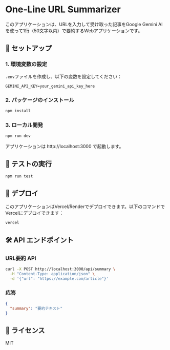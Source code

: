# One-Line URL Summarizer

このアプリケーションは、URLを入力して受け取った記事をGoogle Gemini AIを使って1行（50文字以内）で要約するWebアプリケーションです。

## 🚀 セットアップ

### 1. 環境変数の設定

`.env`ファイルを作成し、以下の変数を設定してください：

```env
GEMINI_API_KEY=your_gemini_api_key_here
```

### 2. パッケージのインストール

```bash
npm install
```

### 3. ローカル開発

```bash
npm run dev
```

アプリケーションは http://localhost:3000 で起動します。

## 🧪 テストの実行

```bash
npm run test
```

## 🚀 デプロイ

このアプリケーションはVercel/Renderでデプロイできます。以下のコマンドでVercelにデプロイできます：

```bash
vercel
```

## 🛠️ API エンドポイント

### URL要約 API

```bash
curl -X POST http://localhost:3000/api/summary \
  -H "Content-Type: application/json" \
  -d '{"url": "https://example.com/article"}'
```

### 応答

```json
{
  "summary": "要約テキスト"
}
```

## 📝 ライセンス

MIT

